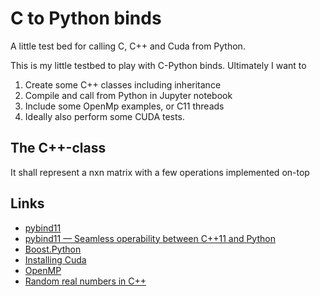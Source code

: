 # C to Python binds
A little test bed for calling C, C++ and Cuda from Python.

This is my little testbed to play with C-Python binds. Ultimately I want to
1. Create some C++ classes including inheritance
1. Compile and call from Python in Jupyter notebook
1. Include some OpenMp examples, or C11 threads
1. Ideally also perform some CUDA tests.

## The C++-class
It shall represent a nxn matrix with a few operations implemented on-top

## Links
- [pybind11](https://github.com/pybind/pybind11)
- [pybind11 — Seamless operability between C++11 and Python](https://pybind11.readthedocs.io/en/latest/)
- [Boost.Python](https://www.boost.org/doc/libs/1_58_0/libs/python/doc/)
- [Installing Cuda](https://docs.nvidia.com/cuda/cuda-installation-guide-linux/index.html)
- [OpenMP](https://computing.llnl.gov/tutorials/openMP/)
- [Random real numbers in C++](https://en.cppreference.com/w/cpp/numeric/random/uniform_real_distribution)